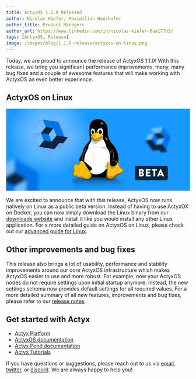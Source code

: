 ```yaml
---
title: ActyxOS 1.1.0 Released
author: Nicolas Kiefer, Maximilian Haushofer
author_title: Product Managers
author_url: https://www.linkedin.com/in/nicolas-kiefer-0aa177b3/
tags: [ActyxOS, Release]
image: /images/blog/1.1.0-release/actyxos-on-linux.png
---
```


Today, we are proud to announce the release of ActyxOS 1.1.0!
With this release, we bring you significant performance improvements, many, many bug fixes and a couple of awesome features that will make working with ActyxOS an even better experience.

<!-- truncate -->

## ActyxOS on Linux

![actyxos-on-linux](../images/blog/1.1.0-release/actyxos-on-linux.png)

We are excited to announce that with this release, ActyxOS now runs natively on Linux as a public beta version. Instead of having to use ActyxOX on Docker, you can now simply download the Linux binary from our [downloads website](https://downloads.actyx.com) and install it like you would install any other Linux application. For a more detailed guide on ActyxOS on Linux, please check out our [advanced guide for Linux](../docs/os/advanced-guides/actyxos-on-linux.md).

## Other improvements and bug fixes

This release also brings a lot of usability, performance and stability improvements around our core ActyxOS infrastructure which makes ActyxOS easier to use and more robust. For example, now your ActyxOS nodes do not require settings upon initial startup anymore. Instead, the new settings schema now provides default settings for all required values. For a more detailed summary of all new features, improvements and bug fixes, please refer to our [release notes](../docs/os/release-notes.md).

## Get started with Actyx

- [Actyx Platform](https://developer.actyx.com/docs/home/actyx_platform)
- [ActyxOS documentation](https://developer.actyx.com/docs/os/general/introduction)
- [Actyx Pond documentation](https://developer.actyx.com/docs/pond/getting-started)
- [Actyx Tutorials](https://developer.actyx.com/docs/learn-actyx)

If you have questions or suggestions, please reach out to us via [email](mailto:developer@actyx.io), [twitter](https://twitter.com/actyx), or [discord](https://discord.gg/262yJhc). We are always happy to help you!
